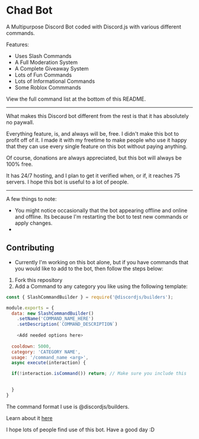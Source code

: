 # Chad Bot

A Multipurpose Discord Bot coded with Discord.js with various different commands.

Features:
- Uses Slash Commands
- A Full Moderation System
- A Complete Giveaway System
- Lots of Fun Commands
- Lots of Informational Commands
- Some Roblox Commmands

 View the full command list at the bottom of this README.
 
 ***

What makes this Discord bot different from the rest is that it has absolutely no paywall. 

Everything feature, is, and always will be, free. I didn't make this bot to profit off of it. I made it with my freetime to make people who use it happy that they can use every single feature on this bot without paying anything.

Of course, donations are always appreciated, but this bot will always be 100% free.

It has 24/7 hosting, and I plan to get it verified when, or if, it reaches 75 servers. I hope this bot is useful to a lot of people.

***

A few things to note:

- You might notice occasionally that the bot appearing offline and online and offline. Its because I'm restarting the bot to test new commands or apply changes.
-

## Contributing
- Currently I'm working on this bot alone, but if you have commands that you would like to add to the bot, then follow the steps below:

1. Fork this repository
2. Add a Command to any category you like using the following template:
```javascript
const { SlashCommandBuilder } = require('@discordjs/builders');

module.exports = {
  data: new SlashCommandBuilder()
    .setName('COMMAND_NAME_HERE')
    .setDescription(`COMMAND_DESCRIPTION`)
    
    <Add needed options here>
    
  cooldown: 5000,
  category: 'CATEGORY NAME',
  usage: '/command_name <arg>',
  async execute(interaction) {

  if(!interaction.isCommand()) return; // Make sure you include this
    

  }
}
```
The command format I use is @discordjs/builders.

Learn about it [here](https://github.com/discordjs/discord.js/tree/main/packages/builders)

I hope lots of people find use of this bot. Have a good day :D
